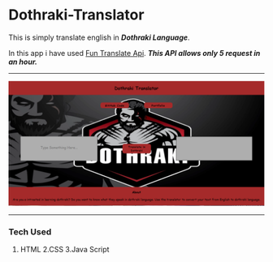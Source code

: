 # Dothraki-Translator
This is simply translate english in  ***Dothraki Language***.

In this app i have used [Fun Translate Api](https://funtranslations.com/). ***This API allows only 5 request in an hour.***

---

![](https://github.com/Priyallohar/Dothraki-Translator/blob/main/Image.PNG)

---
### Tech Used ###
1. HTML
2.CSS
3.Java Script
